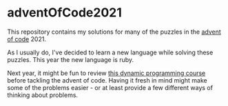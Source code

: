 # adventOfCode2021

This repository contains my solutions for many of the puzzles in the [advent of code](https://adventofcode.com) 2021.

As I usually do, I've decided to learn a new language while solving these puzzles. This year the new language is ruby.

Next year, it might be fun to review [this dynamic programming course](https://youtu.be/oBt53YbR9Kk) before tackling the advent of code. Having it fresh in mind might make some of the problems easier - or at least provide a few different ways of thinking about problems.
